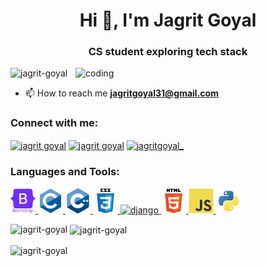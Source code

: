 <h1 align="center">Hi 👋, I'm Jagrit Goyal</h1>
<h3 align="center">CS student exploring tech stack</h3>
<img align = "right" width = 400 alt ="coding" src ="https://www.google.com/search?q=a+mna+doing+coding&tbm=isch&ved=2ahUKEwjluvnP-7v_AhWThdgFHbecCmUQ2-cCegQIABAA&oq=a+mna+doing+coding&gs_lcp=CgNpbWcQAzoECCMQJzoHCCMQ6gIQJzoHCAAQigUQQzoICAAQgAQQsQM6BQgAEIAEOgoIABCKBRCxAxBDOgYIABAIEB46CQgAEBgQgAQQClDWBVioJWCHL2gBcAB4AYABtAOIAZsfkgEKMC4xMi42LjAuMZgBAKABAaoBC2d3cy13aXotaW1nsAEKwAEB&sclient=img&ei=XyKGZKWPIZOL4t4Pt7mqqAY&bih=625&biw=1366&rlz=1C1VDKB_enIN1060IN1060#imgrc=aZ-JGTDI6G45IM&imgdii=6Dbe88Hv4twU9M">

<p align="left"> <img src="https://komarev.com/ghpvc/?username=jagrit-goyal&label=Profile%20views&color=0e75b6&style=flat" alt="jagrit-goyal" /> </p>

- 📫 How to reach me **jagritgoyal31@gmail.com**

<h3 align="left">Connect with me:</h3>
<p align="left">
<a href="https://linkedin.com/in/jagrit goyal" target="blank"><img align="center" src="https://raw.githubusercontent.com/rahuldkjain/github-profile-readme-generator/master/src/images/icons/Social/linked-in-alt.svg" alt="jagrit goyal" height="30" width="40" /></a>
<a href="https://kaggle.com/jagrit goyal" target="blank"><img align="center" src="https://raw.githubusercontent.com/rahuldkjain/github-profile-readme-generator/master/src/images/icons/Social/kaggle.svg" alt="jagrit goyal" height="30" width="40" /></a>
<a href="https://instagram.com/jagritgoyal_" target="blank"><img align="center" src="https://raw.githubusercontent.com/rahuldkjain/github-profile-readme-generator/master/src/images/icons/Social/instagram.svg" alt="jagritgoyal_" height="30" width="40" /></a>
</p>

<h3 align="left">Languages and Tools:</h3>
<p align="left"> <a href="https://getbootstrap.com" target="_blank" rel="noreferrer"> <img src="https://raw.githubusercontent.com/devicons/devicon/master/icons/bootstrap/bootstrap-plain-wordmark.svg" alt="bootstrap" width="40" height="40"/> </a> <a href="https://www.cprogramming.com/" target="_blank" rel="noreferrer"> <img src="https://raw.githubusercontent.com/devicons/devicon/master/icons/c/c-original.svg" alt="c" width="40" height="40"/> </a> <a href="https://www.w3schools.com/cpp/" target="_blank" rel="noreferrer"> <img src="https://raw.githubusercontent.com/devicons/devicon/master/icons/cplusplus/cplusplus-original.svg" alt="cplusplus" width="40" height="40"/> </a> <a href="https://www.w3schools.com/css/" target="_blank" rel="noreferrer"> <img src="https://raw.githubusercontent.com/devicons/devicon/master/icons/css3/css3-original-wordmark.svg" alt="css3" width="40" height="40"/> </a> <a href="https://www.djangoproject.com/" target="_blank" rel="noreferrer"> <img src="https://cdn.worldvectorlogo.com/logos/django.svg" alt="django" width="40" height="40"/> </a> <a href="https://www.w3.org/html/" target="_blank" rel="noreferrer"> <img src="https://raw.githubusercontent.com/devicons/devicon/master/icons/html5/html5-original-wordmark.svg" alt="html5" width="40" height="40"/> </a> <a href="https://developer.mozilla.org/en-US/docs/Web/JavaScript" target="_blank" rel="noreferrer"> <img src="https://raw.githubusercontent.com/devicons/devicon/master/icons/javascript/javascript-original.svg" alt="javascript" width="40" height="40"/> </a> <a href="https://www.python.org" target="_blank" rel="noreferrer"> <img src="https://raw.githubusercontent.com/devicons/devicon/master/icons/python/python-original.svg" alt="python" width="40" height="40"/> </a> </p>

<p><img align="left" src="https://github-readme-stats.vercel.app/api/top-langs?username=jagrit-goyal&show_icons=true&locale=en&layout=compact" alt="jagrit-goyal" /></p>

<p>&nbsp;<img align="center" src="https://github-readme-stats.vercel.app/api?username=jagrit-goyal&show_icons=true&locale=en" alt="jagrit-goyal" /></p>

<p><img align="center" src="https://github-readme-streak-stats.herokuapp.com/?user=jagrit-goyal&" alt="jagrit-goyal" /></p>

